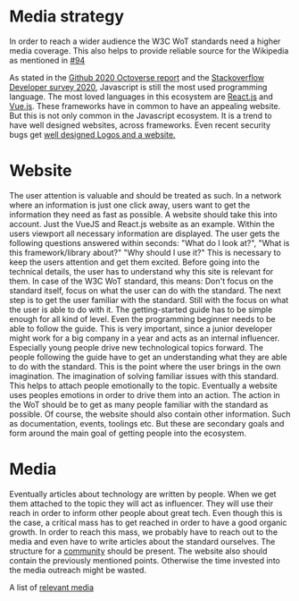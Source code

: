 # Media strategy

In order to reach a wider audience the W3C WoT standards need a higher media coverage. This also helps to provide reliable source for the Wikipedia as mentioned in [#94](https://github.com/w3c/wot-marketing/issues/94)

As stated in the [Github 2020 Octoverse report](https://octoverse.github.com/) and the [Stackoverflow Developer survey 2020](https://insights.stackoverflow.com/survey/2020), Javascript is still the most used programming language. The most loved languages in this ecosystem are [React.js](https://reactjs.org/) and [Vue.js](https://vuejs.org/). 
These frameworks have in common to have an appealing website. But this is not only common in the Javascript ecosystem. 
It is a trend to have well designed websites, across frameworks. Even recent security bugs get [well designed Logos and a website.](https://spectreattack.com/)

# Website

The user attention is valuable and should be treated as such. In a network where an information is just one click away, users want to get the information they need as fast as possible. 
A website should take this into account. Just the VueJS and React.js website as an example.
Within the users viewport all necessary information are displayed.
The user gets the following questions answered within seconds: "What do I look at?", "What is this framework/library about?" "Why should I use it?"
This is necessary to keep the users attention and get them excited. Before going into the technical details, the user has to understand why this site is relevant for them. In case of the W3C WoT standard, this means: Don't focus on the standard itself, focus on what the user can do with the standard. 
The next step is to get the user familiar with the standard. Still with the focus on what the user is able to do with it.
The getting-started guide has to be simple enough for all kind of level. Even the programming beginner needs to be able to follow the guide.
This is very important, since a junior developer might work for a big company in a year and acts as an internal influencer. 
Especially young people drive new technological topics forward. 
The people following the guide have to get an understanding what they are able to do with the standard. This is the point where the user brings in the own imagination. The imagination of solving familiar issues with this standard. This helps to attach people emotionally to the topic. Eventually a website uses peoples emotions in order to drive them into an action. The action in the WoT should be to get as many people familiar with the standard as possible. 
Of course, the website should also contain other information. Such as documentation, events, toolings etc. But these are secondary goals and form around the main goal of getting people into the ecosystem.

# Media

Eventually articles about technology are written by people. When we get them attached to the topic they will act as influencer.
They will use their reach in order to inform other people about great tech. 
Even though this is the case, a critical mass has to get reached in order to have a good organic growth. 
In order to reach this mass, we probably have to reach out to the media and even have to write articles about the standard ourselves.
The structure for a [community](../community-strategy/README.md) should be present. The website also should contain the previously mentioned points. Otherwise the time invested into the media outreach might be wasted. 

A list of [relevant media](relevant-media.md)
